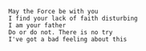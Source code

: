     May the Force be with you
    I find your lack of faith disturbing
    I am your father
    Do or do not. There is no try
    I've got a bad feeling about this
